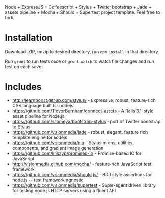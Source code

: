 Node + ExpressJS + Coffeescript + Stylus + Twitter bootstrap + Jade + assets pipeline + Mocha + Should + Supertest project template.
Feel free to fork.

# Installation
Download .ZIP, unzip to desired directory, run `npm install` in that directory.

Run `grunt` to run tests once or `grunt watch` to watch file changes and run test on each save.

# Includes
- http://learnboost.github.com/stylus/ - Expressive, robust, feature-rich CSS language built for nodejs
- https://github.com/TrevorBurnham/connect-assets - A Rails 3.1-style asset pipeline for Node.js
- https://github.com/shomeya/bootstrap-stylus - port of Twitter bootstrap to Stylus
- https://github.com/visionmedia/jade - robust, elegant, feature rich template engine for nodejs 
- https://github.com/visionmedia/nib - Stylus mixins, utilities, components, and gradient image generation
- https://github.com/kriszyp/promised-io - Promise-based IO for JavaScript
- http://visionmedia.github.com/mocha/ - feature-rich JavaScript test framework
- https://github.com/visionmedia/should.js/ - BDD style assertions for node.js -- test framework agnostic
- https://github.com/visionmedia/supertest - Super-agent driven library for testing node.js HTTP servers using a fluent API